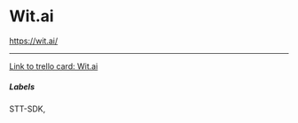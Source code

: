 # Wit.ai

https://wit.ai/

---

[Link to trello card: Wit.ai](https://trello.com/c/CUKkBVl8)

##### Labels

STT-SDK, 
